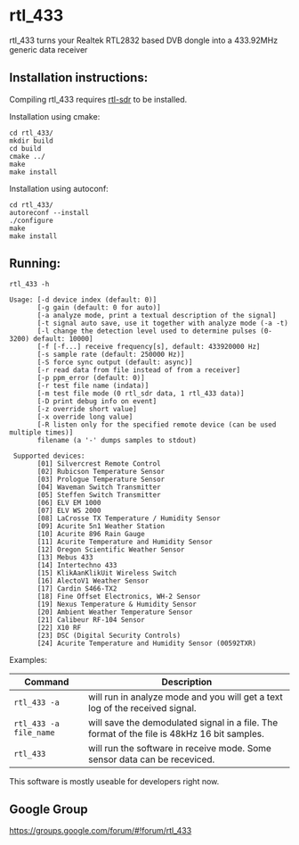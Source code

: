 rtl_433
=======

rtl_433 turns your Realtek RTL2832 based DVB dongle into a 433.92MHz generic data receiver

Installation instructions:
--------------------------

Compiling rtl_433 requires [rtl-sdr](http://sdr.osmocom.org/trac/wiki/rtl-sdr) to be installed.

Installation using cmake:

    cd rtl_433/
    mkdir build
    cd build
    cmake ../
    make
	make install

Installation using autoconf:

    cd rtl_433/
    autoreconf --install
	./configure
	make
	make install


Running:
--------

    rtl_433 -h

    Usage: [-d device index (default: 0)]
           [-g gain (default: 0 for auto)]
           [-a analyze mode, print a textual description of the signal]
           [-t signal auto save, use it together with analyze mode (-a -t)
           [-l change the detection level used to determine pulses (0-3200) default: 10000]
           [-f [-f...] receive frequency[s], default: 433920000 Hz]
           [-s sample rate (default: 250000 Hz)]
           [-S force sync output (default: async)]
           [-r read data from file instead of from a receiver]
           [-p ppm_error (default: 0)]
           [-r test file name (indata)]
           [-m test file mode (0 rtl_sdr data, 1 rtl_433 data)]
           [-D print debug info on event]
           [-z override short value]
           [-x override long value]
           [-R listen only for the specified remote device (can be used multiple times)]
           filename (a '-' dumps samples to stdout)
           
     Supported devices:
           [01] Silvercrest Remote Control
           [02] Rubicson Temperature Sensor
           [03] Prologue Temperature Sensor
           [04] Waveman Switch Transmitter
           [05] Steffen Switch Transmitter
           [06] ELV EM 1000
           [07] ELV WS 2000
           [08] LaCrosse TX Temperature / Humidity Sensor
           [09] Acurite 5n1 Weather Station
           [10] Acurite 896 Rain Gauge
           [11] Acurite Temperature and Humidity Sensor
           [12] Oregon Scientific Weather Sensor
           [13] Mebus 433
           [14] Intertechno 433
           [15] KlikAanKlikUit Wireless Switch
           [16] AlectoV1 Weather Sensor
           [17] Cardin S466-TX2
           [18] Fine Offset Electronics, WH-2 Sensor
           [19] Nexus Temperature & Humidity Sensor
           [20] Ambient Weather Temperature Sensor
           [21] Calibeur RF-104 Sensor
           [22] X10 RF
           [23] DSC (Digital Security Controls)
           [24] Acurite Temperature and Humidity Sensor (00592TXR)


Examples:

| Command | Description
|---------|------------
| `rtl_433 -a` | will run in analyze mode and you will get a text log of the received signal.
| `rtl_433 -a file_name` | will save the demodulated signal in a file. The format of the file is 48kHz 16 bit samples.
| `rtl_433` | will run the software in receive mode. Some sensor data can be receviced.

This software is mostly useable for developers right now.

Google Group
------------

https://groups.google.com/forum/#!forum/rtl_433

